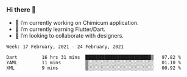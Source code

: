 ### Hi there 👋

<!--
**devcat37/devcat37** is a ✨ _special_ ✨ repository because its `README.md` (this file) appears on your GitHub profile.-->


- 🔭 I’m currently working on Chimicum application.
- 🌱 I’m currently learning Flutter/Dart.
- 👯 I’m looking to collaborate with designers.
<!-- - 🤔 I’m looking for help with ... -->

<!--START_SECTION:waka-->
```text
Week: 17 February, 2021 - 24 February, 2021

Dart         16 hrs 31 mins  ████████████████████████▒   97.82 % 
YAML         11 mins         ▒░░░░░░░░░░░░░░░░░░░░░░░░   01.10 % 
XML          9 mins          ▒░░░░░░░░░░░░░░░░░░░░░░░░   00.92 % 
```
<!--END_SECTION:waka-->
